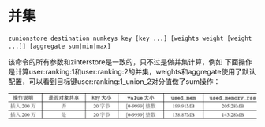 # 并集

```text
zunionstore destination numkeys key [key ...] [weights weight [weight ...]] [aggregate sum|min|max]
```

该命令的所有参数和zinterstore是一致的，只不过是做并集计算，例如 下面操作是计算user:ranking:1和user:ranking:2的并集，weights和aggregate使用了默认配置，可以看到目标键user:ranking:1\_union\_2对分值做了sum操作：

![](../../.gitbook/assets/image%20%28138%29.png)

